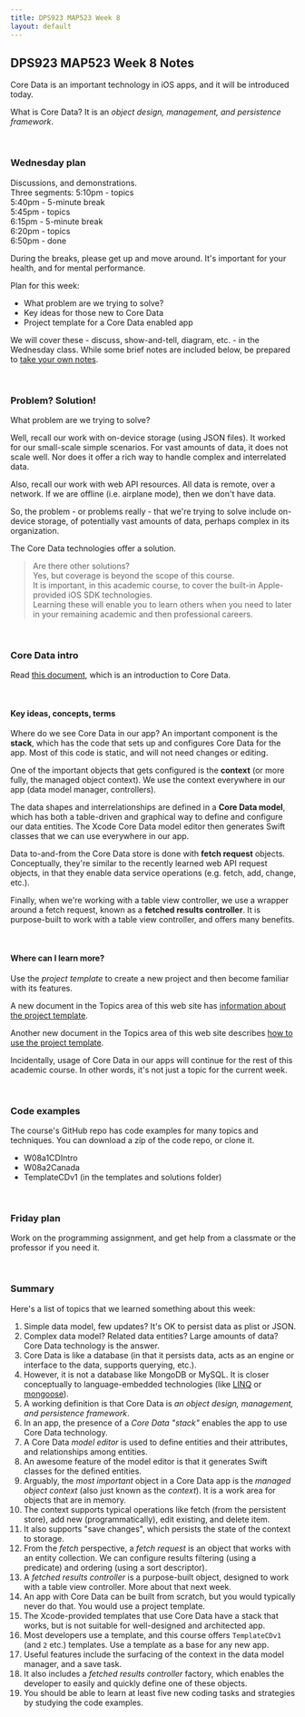 ```yaml
---
title: DPS923 MAP523 Week 8
layout: default
---
```


## DPS923 MAP523 Week 8 Notes

Core Data is an important technology in iOS apps, and it will be introduced today. 

What is Core Data? It is an *object design, management, and persistence framework*.  

<br>

### Wednesday plan

Discussions, and demonstrations.  
Three segments:
5:10pm - topics  
5:40pm - 5-minute break  
5:45pm - topics  
6:15pm - 5-minute break  
6:20pm - topics  
6:50pm - done  

During the breaks, please get up and move around. It's important for your health, and for mental performance. 

Plan for this week:
* What problem are we trying to solve?
* Key ideas for those new to Core Data 
* Project template for a Core Data enabled app 

We will cover these - discuss, show-and-tell, diagram, etc. - in the Wednesday class. While some brief notes are included below, be prepared to [take your own notes](/standards#taking-notes-in-class). 

<br>

### Problem? Solution!

What problem are we trying to solve? 

Well, recall our work with on-device storage (using JSON files). It worked for our small-scale simple scenarios. For vast amounts of data, it does not scale well. Nor does it offer a rich way to handle complex and interrelated data. 

Also, recall our work with web API resources. All data is remote, over a network. If we are offline (i.e. airplane mode), then we don't have data. 

So, the problem - or problems really - that we're trying to solve include on-device storage, of potentially vast amounts of data, perhaps complex in its organization. 

The Core Data technologies offer a solution. 

> Are there other solutions?  
> Yes, but coverage is beyond the scope of this course.  
> It is important, in this academic course, to cover the built-in Apple-provided iOS SDK technologies.  
> Learning these will enable you to learn others when you need to later in your remaining academic and then professional careers. 

<br>

### Core Data intro

Read [this document](core-data-intro), which is an introduction to Core Data. 

<br>

#### Key ideas, concepts, terms 

Where do we see Core Data in our app? An important component is the **stack**, which has the code that sets up and configures Core Data for the app. Most of this code is static, and will not need changes or editing. 

One of the important objects that gets configured is the **context** (or more fully, the managed object context). We use the context everywhere in our app (data model manager, controllers). 

The data shapes and interrelationships are defined in a **Core Data model**, which has both a table-driven and graphical way to define and configure our data entities. The Xcode Core Data model editor then generates Swift classes that we can use everywhere in our app. 

Data to-and-from the Core Data store is done with **fetch request** objects. Conceptually, they're similar to the recently learned web API request objects, in that they enable data service operations (e.g. fetch, add, change, etc.). 

Finally, when we're working with a table view controller, we use a wrapper around a fetch request, known as a **fetched results controller**. It is purpose-built to work with a table view controller, and offers many benefits. 

<br>

#### Where can I learn more?

Use the *project template* to create a new project and then become familiar with its features. 

A new document in the Topics area of this web site has [information about the project template](/topics/info-project-template-core-data). 

Another new document in the Topics area of this web site describes [how to use the project template](/topics/how-to-core-data-template). 

Incidentally, usage of Core Data in our apps will continue for the rest of this academic course. In other words, it's not just a topic for the current week. 

<br>

### Code examples

The course's GitHub repo has code examples for many topics and techniques. You can download a zip of the code repo, or clone it. 
* W08a1CDIntro
* W08a2Canada
* TemplateCDv1 (in the templates and solutions folder)

<br>

### Friday plan

Work on the programming assignment, and get help from a classmate or the professor if you need it. 

<br>

### Summary

Here's a list of topics that we learned something about this week:
1. Simple data model, few updates? It's OK to persist data as plist or JSON. 
1. Complex data model? Related data entities? Large amounts of data? Core Data technology is the answer. 
1. Core Data is like a database (in that it persists data, acts as an engine or interface to the data, supports querying, etc.). 
1. However, it is not a database like MongoDB or MySQL. It is closer conceptually to language-embedded technologies (like [LINQ](https://docs.microsoft.com/en-us/dotnet/csharp/programming-guide/concepts/linq/) or [mongoose](https://mongoosejs.com)). 
1. A working definition is that Core Data is *an object design, management, and persistence framework*. 
1. In an app, the presence of a *Core Data "stack"* enables the app to use Core Data technology. 
1. A Core Data *model editor* is used to define entities and their attributes, and relationships among entities. 
1. An awesome feature of the model editor is that it generates Swift classes for the defined entities. 
1. Arguably, the *most important* object in a Core Data app is the *managed object context* (also just known as the *context*). It is a work area for objects that are in memory. 
1. The context supports typical operations like fetch (from the persistent store), add new (programmatically), edit existing, and delete item. 
1. It also supports "save changes", which persists the state of the context to storage. 
1. From the *fetch* perspective, a *fetch request* is an object that works with an entity collection. We can configure results filtering (using a predicate) and ordering (using a sort descriptor). 
1. A *fetched results controller* is a purpose-built object, designed to work with a table view controller. More about that next week. 
1. An app with Core Data can be built from scratch, but you would typically never do that. You would use a project template. 
1. The Xcode-provided templates that use Core Data have a stack that works, but is not suitable for well-designed and architected app. 
1. Most developers use a template, and this course offers `TemplateCDv1` (and `2` etc.) templates. Use a template as a base for any new app. 
1. Useful features include the surfacing of the context in the data model manager, and a save task. 
1. It also includes a *fetched results controller* factory, which enables the developer to easily and quickly define one of these objects. 
1. You should be able to learn at least five new coding tasks and strategies by studying the code examples. 

<br>

